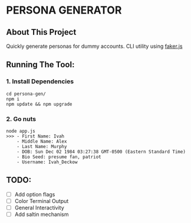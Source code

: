 # PERSONA GENERATOR

## About This Project

Quickly generate personas for dummy accounts. CLI utility using [faker.js](https://github.com/faker-js/faker)


## Running The Tool:
### 1. Install Dependencies
```
cd persona-gen/
npm i
npm update && npm upgrade
```
### 2. Go nuts
```
node app.js
>>> - First Name: Ivah
    - Middle Name: Alex
    - Last Name: Murphy
    - DOB: Sun Dec 02 1984 03:27:38 GMT-0500 (Eastern Standard Time)
    - Bio Seed: presume fan, patriot
    - Username: Ivah_Deckow
```


## TODO:
- [ ] Add option flags
- [ ] Color Terminal Output
- [ ] General Interactivity
- [ ] Add saltin mechanism